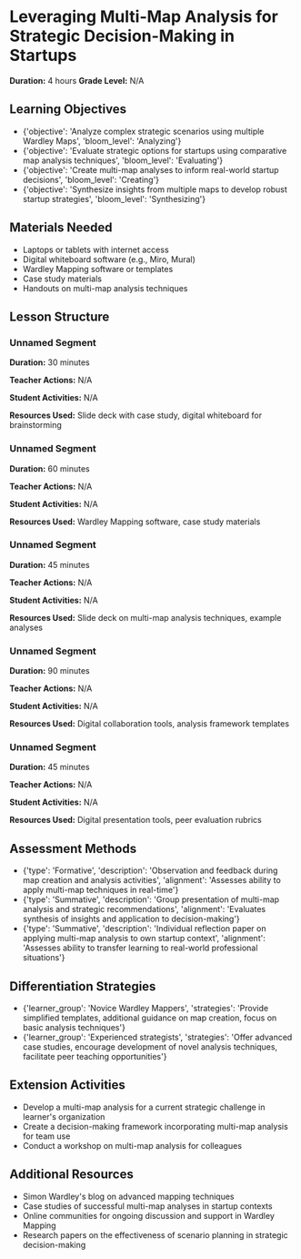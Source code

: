 # Leveraging Multi-Map Analysis for Strategic Decision-Making in Startups

**Duration:** 4 hours
**Grade Level:** N/A

## Learning Objectives
- {'objective': 'Analyze complex strategic scenarios using multiple Wardley Maps', 'bloom_level': 'Analyzing'}
- {'objective': 'Evaluate strategic options for startups using comparative map analysis techniques', 'bloom_level': 'Evaluating'}
- {'objective': 'Create multi-map analyses to inform real-world startup decisions', 'bloom_level': 'Creating'}
- {'objective': 'Synthesize insights from multiple maps to develop robust startup strategies', 'bloom_level': 'Synthesizing'}

## Materials Needed
- Laptops or tablets with internet access
- Digital whiteboard software (e.g., Miro, Mural)
- Wardley Mapping software or templates
- Case study materials
- Handouts on multi-map analysis techniques

## Lesson Structure
### Unnamed Segment
**Duration:** 30 minutes

**Teacher Actions:** N/A

**Student Activities:** N/A

**Resources Used:** Slide deck with case study, digital whiteboard for brainstorming

### Unnamed Segment
**Duration:** 60 minutes

**Teacher Actions:** N/A

**Student Activities:** N/A

**Resources Used:** Wardley Mapping software, case study materials

### Unnamed Segment
**Duration:** 45 minutes

**Teacher Actions:** N/A

**Student Activities:** N/A

**Resources Used:** Slide deck on multi-map analysis techniques, example analyses

### Unnamed Segment
**Duration:** 90 minutes

**Teacher Actions:** N/A

**Student Activities:** N/A

**Resources Used:** Digital collaboration tools, analysis framework templates

### Unnamed Segment
**Duration:** 45 minutes

**Teacher Actions:** N/A

**Student Activities:** N/A

**Resources Used:** Digital presentation tools, peer evaluation rubrics

## Assessment Methods
- {'type': 'Formative', 'description': 'Observation and feedback during map creation and analysis activities', 'alignment': 'Assesses ability to apply multi-map techniques in real-time'}
- {'type': 'Summative', 'description': 'Group presentation of multi-map analysis and strategic recommendations', 'alignment': 'Evaluates synthesis of insights and application to decision-making'}
- {'type': 'Summative', 'description': 'Individual reflection paper on applying multi-map analysis to own startup context', 'alignment': 'Assesses ability to transfer learning to real-world professional situations'}

## Differentiation Strategies
- {'learner_group': 'Novice Wardley Mappers', 'strategies': 'Provide simplified templates, additional guidance on map creation, focus on basic analysis techniques'}
- {'learner_group': 'Experienced strategists', 'strategies': 'Offer advanced case studies, encourage development of novel analysis techniques, facilitate peer teaching opportunities'}

## Extension Activities
- Develop a multi-map analysis for a current strategic challenge in learner's organization
- Create a decision-making framework incorporating multi-map analysis for team use
- Conduct a workshop on multi-map analysis for colleagues

## Additional Resources
- Simon Wardley's blog on advanced mapping techniques
- Case studies of successful multi-map analyses in startup contexts
- Online communities for ongoing discussion and support in Wardley Mapping
- Research papers on the effectiveness of scenario planning in strategic decision-making
